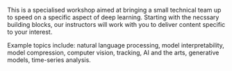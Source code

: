 <p> This is a specialised workshop aimed at bringing a small technical team up
to speed on a specific aspect of deep learning. Starting with the necssary
building blocks, our instructors will work with you to deliver content
specific to your interest.
</p>
<p>
Example topics include: natural language processing, model interpretability,
model compression, computer vision, tracking, AI and the
arts, generative models, time-series analysis.
</p>
